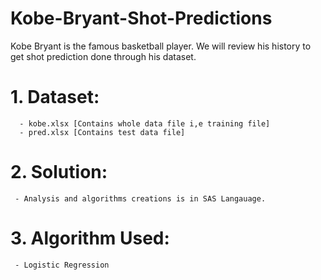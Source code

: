 # Kobe-Bryant-Shot-Predictions
Kobe Bryant is the famous basketball player. We will review his history to get shot prediction done through his dataset.

# 1. Dataset:
      - kobe.xlsx [Contains whole data file i,e training file]
      - pred.xlsx [Contains test data file]
      
# 2. Solution:
     - Analysis and algorithms creations is in SAS Langauage.
     
# 3. Algorithm Used:
     - Logistic Regression
